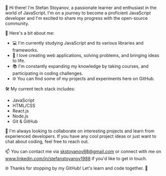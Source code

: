 👋 Hi there! I'm Stefan Stoyanov, a passionate learner and enthusiast in the world of JavaScript. I'm on a journey to become a proficient JavaScript developer and I'm excited to share my progress with the open-source community.

🌟 Here's a bit about me:

- 💻 I'm currently studying JavaScript and its various libraries and frameworks.
- 🚀 I love creating web applications, solving problems, and bringing ideas to life.
- 📚 I'm constantly expanding my knowledge by taking courses, and participating in coding challenges.
- 🌐 You can find some of my projects and experiments here on GitHub.

🛠️ My current tech stack includes:

- JavaScript
- HTML/CSS
- React.js
- Node.js
- Git & GitHub

🔭 I'm always looking to collaborate on interesting projects and learn from experienced developers. If you have any cool project ideas or just want to chat about coding, feel free to reach out.

📫 You can contact me via skstoyanov88@gmail.com or connect with me on www.linkedin.com/in/stefanstoyanov1988 if you'd like to get in touch.

🌐 Thanks for stopping by my GitHub! Let's learn and code together. 🚀
